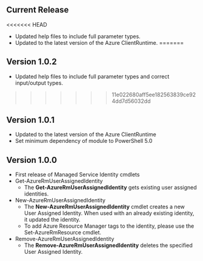 <!--
    Please leave this section at the top of the change log.

    Changes for the current release should go under the section titled "Current Release", and should adhere to the following format:

    ## Current Release
    * Overview of change #1
        - Additional information about change #1
    * Overview of change #2
        - Additional information about change #2
        - Additional information about change #2
    * Overview of change #3
    * Overview of change #4
        - Additional information about change #4

    ## YYYY.MM.DD - Version X.Y.Z (Previous Release)
    * Overview of change #1
        - Additional information about change #1
-->
## Current Release
<<<<<<< HEAD
* Updated help files to include full parameter types.
* Updated to the latest version of the Azure ClientRuntime.
=======

## Version 1.0.2
* Updated help files to include full parameter types and correct input/output types.
>>>>>>> 11e022680aff5ee182563839ce924dd7d56032dd

## Version 1.0.1
* Updated to the latest version of the Azure ClientRuntime
* Set minimum dependency of module to PowerShell 5.0

## Version 1.0.0
* First release of Managed Service Identity cmdlets
* Get-AzureRmUserAssignedIdentity
    - The **Get-AzureRmUserAssignedIdentity** gets existing user assigned identities.
* New-AzureRmUserAssignedIdentity
    - The **New-AzureRmUserAssignedIdentity** cmdlet creates a new User Assigned Identity. When used with an already existing identity, it updated the identity.
    - To add Azure Resource Manager tags to the identity, please use the Set-AzureRmResource cmdlet.
* Remove-AzureRmUserAssignedIdentity
    - The **Remove-AzureRmUserAssignedIdentity** deletes the specified User Assigned Identity.
